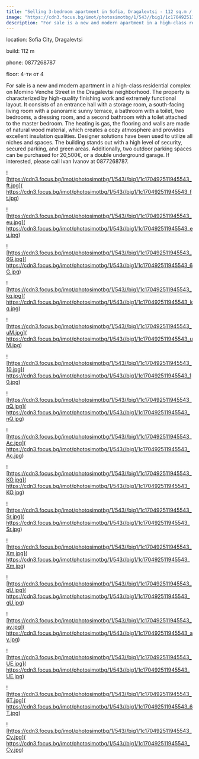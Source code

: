 ```yaml
---
title: "Selling 3-bedroom apartment in Sofia, Dragalevtsi - 112 sq.m / 348000 EUR :: imot.bg Ad"
image: "https://cdn3.focus.bg/imot/photosimotbg/1/543//big1/1c170492511945543_RL.jpg"
description: "For sale is a new and modern apartment in a high-class residential complex on Momino Venche Street in the Dragalevtsi neighborhood. The property is characterized by high-quality finishing work and extremely functional layout. It consists of an entrance hall with a storage room, a south-facing living room with a panoramic sunny terrace, a bathroom with a toilet, two bedrooms, a dressing room, and a second bathroom with a toilet attached to the master bedroom. The heating is gas, the flooring and walls are made of natural wood material, which creates a cozy atmosphere and provides excellent insulation qualities. Designer solutions have been used to utilize all niches and spaces. The building stands out with a high level of security, secured parking, and green areas. Additionally, two outdoor parking spaces can be purchased for 20,500€, or a double underground garage. If interested, please call Ivan Ivanov at 0877268787."
---
```


location: Sofia City, Dragalevtsi

build: 112 m

phone: 0877268787

floor: 4-ти от 4

For sale is a new and modern apartment in a high-class residential complex on Momino Venche Street in the Dragalevtsi neighborhood. The property is characterized by high-quality finishing work and extremely functional layout. It consists of an entrance hall with a storage room, a south-facing living room with a panoramic sunny terrace, a bathroom with a toilet, two bedrooms, a dressing room, and a second bathroom with a toilet attached to the master bedroom. The heating is gas, the flooring and walls are made of natural wood material, which creates a cozy atmosphere and provides excellent insulation qualities. Designer solutions have been used to utilize all niches and spaces. The building stands out with a high level of security, secured parking, and green areas. Additionally, two outdoor parking spaces can be purchased for 20,500€, or a double underground garage. If interested, please call Ivan Ivanov at 0877268787.


![https://cdn3.focus.bg/imot/photosimotbg/1/543//big1/1c170492511945543_ft.jpg]( https://cdn3.focus.bg/imot/photosimotbg/1/543//big1/1c170492511945543_ft.jpg)


![https://cdn3.focus.bg/imot/photosimotbg/1/543//big1/1c170492511945543_eu.jpg]( https://cdn3.focus.bg/imot/photosimotbg/1/543//big1/1c170492511945543_eu.jpg)


![https://cdn3.focus.bg/imot/photosimotbg/1/543//big1/1c170492511945543_6G.jpg]( https://cdn3.focus.bg/imot/photosimotbg/1/543//big1/1c170492511945543_6G.jpg)


![https://cdn3.focus.bg/imot/photosimotbg/1/543//big1/1c170492511945543_kq.jpg]( https://cdn3.focus.bg/imot/photosimotbg/1/543//big1/1c170492511945543_kq.jpg)


![https://cdn3.focus.bg/imot/photosimotbg/1/543//big1/1c170492511945543_uM.jpg]( https://cdn3.focus.bg/imot/photosimotbg/1/543//big1/1c170492511945543_uM.jpg)


![https://cdn3.focus.bg/imot/photosimotbg/1/543//big1/1c170492511945543_10.jpg]( https://cdn3.focus.bg/imot/photosimotbg/1/543//big1/1c170492511945543_10.jpg)


![https://cdn3.focus.bg/imot/photosimotbg/1/543//big1/1c170492511945543_nQ.jpg]( https://cdn3.focus.bg/imot/photosimotbg/1/543//big1/1c170492511945543_nQ.jpg)


![https://cdn3.focus.bg/imot/photosimotbg/1/543//big1/1c170492511945543_Ac.jpg]( https://cdn3.focus.bg/imot/photosimotbg/1/543//big1/1c170492511945543_Ac.jpg)


![https://cdn3.focus.bg/imot/photosimotbg/1/543//big1/1c170492511945543_KO.jpg]( https://cdn3.focus.bg/imot/photosimotbg/1/543//big1/1c170492511945543_KO.jpg)


![https://cdn3.focus.bg/imot/photosimotbg/1/543//big1/1c170492511945543_Sr.jpg]( https://cdn3.focus.bg/imot/photosimotbg/1/543//big1/1c170492511945543_Sr.jpg)


![https://cdn3.focus.bg/imot/photosimotbg/1/543//big1/1c170492511945543_Xm.jpg]( https://cdn3.focus.bg/imot/photosimotbg/1/543//big1/1c170492511945543_Xm.jpg)


![https://cdn3.focus.bg/imot/photosimotbg/1/543//big1/1c170492511945543_gU.jpg]( https://cdn3.focus.bg/imot/photosimotbg/1/543//big1/1c170492511945543_gU.jpg)


![https://cdn3.focus.bg/imot/photosimotbg/1/543//big1/1c170492511945543_ay.jpg]( https://cdn3.focus.bg/imot/photosimotbg/1/543//big1/1c170492511945543_ay.jpg)


![https://cdn3.focus.bg/imot/photosimotbg/1/543//big1/1c170492511945543_UE.jpg]( https://cdn3.focus.bg/imot/photosimotbg/1/543//big1/1c170492511945543_UE.jpg)


![https://cdn3.focus.bg/imot/photosimotbg/1/543//big1/1c170492511945543_6T.jpg]( https://cdn3.focus.bg/imot/photosimotbg/1/543//big1/1c170492511945543_6T.jpg)


![https://cdn3.focus.bg/imot/photosimotbg/1/543//big1/1c170492511945543_Cy.jpg]( https://cdn3.focus.bg/imot/photosimotbg/1/543//big1/1c170492511945543_Cy.jpg)


